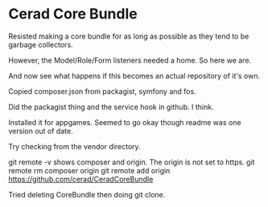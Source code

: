 Cerad Core Bundle
===============================

Resisted making a core bundle for as long as possible as they tend to be garbage collectors.

However, the Model/Role/Form listeners needed a home.  So here we are.

And now see what happens if this becomes an actual repository of it's own.

Copied composer.json from packagist, symfony and fos.

Did the packagist thing and the service hook in github.  I think.

Installed it for appgames.  Seemed to go okay though readme was one version out of date.

Try checking from the vendor directory.

git remote -v shows composer and origin.  The origin is not set to https.
git remote rm composer origin
git remote add origin https://github.com/cerad/CeradCoreBundle

Tried deleting CoreBundle then doing git clone.


